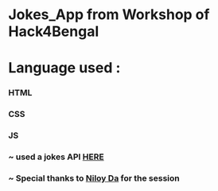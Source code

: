 # Jokes_App from Workshop of Hack4Bengal
<h1>Language used :</h1>
<h3>HTML</h3>
<h3>CSS</h3>
<h3>JS</h3>
<h3>~ used a jokes API <a href="https://sv443.net/jokeapi/v2/">HERE</a></h3>

<h3>~ Special thanks to <a href="https://github.com/niloysikdar ">Niloy Da</a> for the session</h3>
